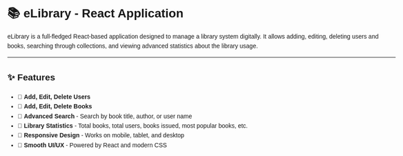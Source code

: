 <!DOCTYPE html>
<html lang="en">
<head>
  <meta charset="UTF-8">
  <meta name="viewport" content="width=device-width, initial-scale=1">
</head>
<body style="font-family: Arial, sans-serif; line-height: 1.6; padding: 20px; max-width: 900px; margin: auto;">

  <h1>📚 eLibrary - React Application</h1>
  <p>eLibrary is a full-fledged React-based application designed to manage a library system digitally. It allows adding, editing, deleting users and books, searching through collections, and viewing advanced statistics about the library usage.</p>

  <hr>

  <h2>✨ Features</h2>
  <ul>
    <li>🔹 <strong>Add, Edit, Delete Users</strong></li>
    <li>🔹 <strong>Add, Edit, Delete Books</strong></li>
    <li>🔹 <strong>Advanced Search</strong> - Search by book title, author, or user name</li>
    <li>🔹 <strong>Library Statistics</strong> - Total books, total users, books issued, most popular books, etc.</li>
    <li>🔹 <strong>Responsive Design</strong> - Works on mobile, tablet, and desktop</li>
    <li>🔹 <strong>Smooth UI/UX</strong> - Powered by React and modern CSS</li>
  </ul>
</body>
</html>
